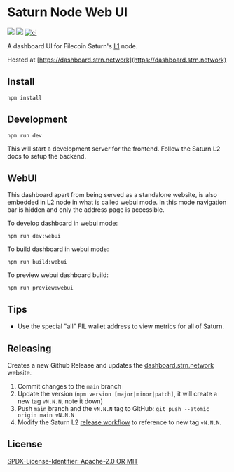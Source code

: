 # Saturn Node Web UI

[![](https://img.shields.io/badge/made%20by-Protocol%20Labs-blue.svg?style=flat-square)](https://protocol.ai/)
[![](https://img.shields.io/badge/project-Filecoin-blue.svg?style=flat-square)](https://filecoin.io/)
[![ci](https://github.com/filecoin-project/saturn-webui/actions/workflows/ci.yml/badge.svg)](https://github.com/filecoin-project/saturn-webui/actions/workflows/ci.yml)

A dashboard UI for Filecoin Saturn's [L1](https://github.com/filecoin-saturn/L1-node) node.

Hosted at [https://dashboard.strn.network](https://dashboard.strn.network)

## Install

```
npm install
```

## Development

```
npm run dev
```

This will start a development server for the frontend. Follow the Saturn L2 docs to setup the backend.

## WebUI

This dashboard apart from being served as a standalone website, is also embedded in L2 node in what is called webui mode. In this mode navigation bar is hidden and only the address page is accessible.

To develop dashboard in webui mode:

```
npm run dev:webui
```

To build dashboard in webui mode:

```
npm run build:webui
```

To preview webui dashboard build:

```
npm run preview:webui
```

## Tips

- Use the special "all" FIL wallet address to view metrics for all of Saturn.

## Releasing

Creates a new Github Release and updates the [dashboard.strn.network](https://dashboard.strn.network) website.

1. Commit changes to the `main` branch
1. Update the version (`npm version [major|minor|patch]`, it will create a new tag `vN.N.N`, note it down)
1. Push `main` branch and the `vN.N.N` tag to GitHub: `git push --atomic origin main vN.N.N`
1. Modify the Saturn L2 [release workflow](https://github.com/filecoin-project/saturn-l2/blob/main/.github/workflows/release.yml) to reference to new tag `vN.N.N`.

## License

[SPDX-License-Identifier: Apache-2.0 OR MIT](LICENSE.md)
